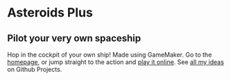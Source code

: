 # Asteroids Plus
## Pilot your very own spaceship
Hop in the cockpit of your own ship! Made using GameMaker. Go to the [homepage](https://baker531.github.io/asteroids), or jump straight to the action and [play it online](https://baker531.github.io/asteroids/game.html). See [all my ideas](https://github.com/users/Baker531/projects/2) on Github Projects.
